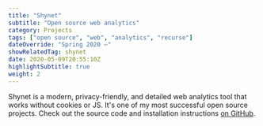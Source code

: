 ```yaml
---
title: "Shynet"
subtitle: "Open source web analytics"
category: Projects
tags: ["open source", "web", "analytics", "recurse"]
dateOverride: "Spring 2020 –"
showRelatedTag: shynet
date: 2020-05-09T20:55:10Z
highlightSubtitle: true
weight: 2
---
```


Shynet is a modern, privacy-friendly, and detailed web analytics tool that works without cookies or JS. It's one of my most successful open source projects. Check out the source code and installation instructions [on GitHub](https://github.com/milesmcc/shynet).